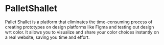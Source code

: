 # PalletShallet

Pallet Shallet is a platform that eliminates the time-consuming process of creating prototypes on design platforms like Figma and testing out design wrt color. It allows you to visualize and share your color choices instantly on a real website, saving you time and effort.
